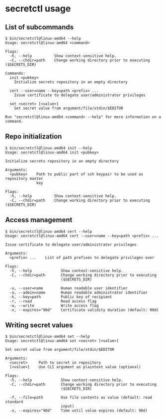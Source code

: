 # secretctl usage

## List of subcommands

<!--SECTION bin/secretctl@linux-amd64 --help START OFFSET 1-->
```console
$ bin/secretctl@linux-amd64 --help
Usage: secretctl@linux-amd64 <command>

Flags:
  -h, --help          Show context-sensitive help.
  -C, --chdir=path    Change working directory prior to executing ($SECRETS_DIR)

Commands:
  init <pubkey>
    Initialize secrets repository in an empty directory

  cert --user=name --key=path <prefix> ...
    Issue certificate to delegate user/administrator privileges

  set <secret> [<value>]
    Set secret value from argument/file/stdin/$EDITOR

Run "secretctl@linux-amd64 <command> --help" for more information on a command.
```
<!--SECTION bin/secretctl@linux-amd64 --help END OFFSET 1-->


## Repo initialization

<!--SECTION bin/secretctl@linux-amd64 init --help START OFFSET 1-->
```console
$ bin/secretctl@linux-amd64 init --help
Usage: secretctl@linux-amd64 init <pubkey>

Initialize secrets repository in an empty directory

Arguments:
  <pubkey>    Path to public part of ssh keypair to be used as repository master
              key

Flags:
  -h, --help          Show context-sensitive help.
  -C, --chdir=path    Change working directory prior to executing ($SECRETS_DIR)
```
<!--SECTION bin/secretctl@linux-amd64 init --help END OFFSET 1-->


## Access management

<!--SECTION bin/secretctl@linux-amd64 cert --help START OFFSET 1-->
```console
$ bin/secretctl@linux-amd64 cert --help
Usage: secretctl@linux-amd64 cert --user=name --key=path <prefix> ...

Issue certificate to delegate user/administrator privileges

Arguments:
  <prefix> ...    List of path prefixes to delegate privileges over

Flags:
  -h, --help             Show context-sensitive help.
  -C, --chdir=path       Change working directory prior to executing
                         ($SECRETS_DIR)

  -u, --user=name        Human readable user identifier
  -a, --admin=name       Human readable administrator identifier
  -k, --key=path         Public key of recipient
  -r, --read             Read access flag
  -w, --write            Write access flag
  -x, --expires="90d"    Certificate validity duration (default: 90d)
```
<!--SECTION bin/secretctl@linux-amd64 cert --help END OFFSET 1-->


## Writing secret values

<!--SECTION bin/secretctl@linux-amd64 set --help START OFFSET 1-->
```console
$ bin/secretctl@linux-amd64 set --help
Usage: secretctl@linux-amd64 set <secret> [<value>]

Set secret value from argument/file/stdin/$EDITOR

Arguments:
  <secret>     Path to secret in repository
  [<value>]    Use CLI argument as plaintext value (optional)

Flags:
  -h, --help             Show context-sensitive help.
  -C, --chdir=path       Change working directory prior to executing
                         ($SECRETS_DIR)

  -f, --file=path        Use file contents as value (default: read standard
                         input)
  -x, --expires="90d"    Time until value expires (default: 90d)
```
<!--SECTION bin/secretctl@linux-amd64 set --help END OFFSET 1-->
